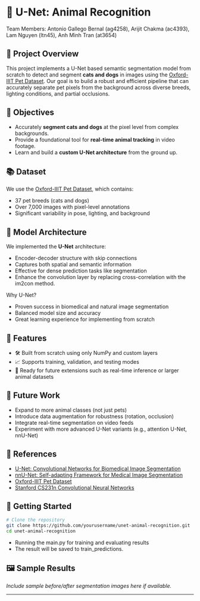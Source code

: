 # 🐾 U-Net: Animal Recognition

Team Members:
Antonio Gallego Bernal (ag4258), Arijit Chakma (ac4393), Lam Nguyen (ltn45), Anh Minh Tran (at3654)

## 📌 Project Overview

This project implements a U-Net based semantic segmentation model from scratch to detect and segment **cats and dogs** in images using the [Oxford-IIIT Pet Dataset](https://www.robots.ox.ac.uk/~vgg/data/pets/). Our goal is to build a robust and efficient pipeline that can accurately separate pet pixels from the background across diverse breeds, lighting conditions, and partial occlusions.

## 🎯 Objectives

* Accurately **segment cats and dogs** at the pixel level from complex backgrounds.
* Provide a foundational tool for **real-time animal tracking** in video footage.
* Learn and build a **custom U-Net architecture** from the ground up.

## 📚 Dataset

We use the [Oxford-IIIT Pet Dataset](https://www.robots.ox.ac.uk/~vgg/data/pets/), which contains:

* 37 pet breeds (cats and dogs)
* Over 7,000 images with pixel-level annotations
* Significant variability in pose, lighting, and background

## 🧠 Model Architecture

We implemented the **U-Net** architecture:

* Encoder-decoder structure with skip connections
* Captures both spatial and semantic information
* Effective for dense prediction tasks like segmentation
* Enhance the convolution layer by replacing cross-correlation with the im2con method.

Why U-Net?

* Proven success in biomedical and natural image segmentation
* Balanced model size and accuracy
* Great learning experience for implementing from scratch

## 🧪 Features

* 🛠 Built from scratch using only NumPy and custom layers
* 📈 Supports training, validation, and testing modes
* 🔁 Ready for future extensions such as real-time inference or larger animal datasets

## 🔄 Future Work

* Expand to more animal classes (not just pets)
* Introduce data augmentation for robustness (rotation, occlusion)
* Integrate real-time segmentation on video feeds
* Experiment with more advanced U-Net variants (e.g., attention U-Net, nnU-Net)

## 📖 References

* [U-Net: Convolutional Networks for Biomedical Image Segmentation](https://lmb.informatik.uni-freiburg.de/people/ronneber/u-net/)
* [nnU-Net: Self-adapting Framework for Medical Image Segmentation](https://www.nature.com/articles/s41592-020-01008-z)
* [Oxford-IIIT Pet Dataset](https://www.robots.ox.ac.uk/~vgg/data/pets/)
* [Stanford CS231n Convolutional Neural Networks](https://cs231n.github.io/convolutional-networks/#conv)

## 🚀 Getting Started

```bash
# Clone the repository
git clone https://github.com/yourusername/unet-animal-recognition.git
cd unet-animal-recognition
```
* Running the main.py for training and evaluating results
* The result will be saved to train_predictions.
## 🖼️ Sample Results

*Include sample before/after segmentation images here if available.*

---
